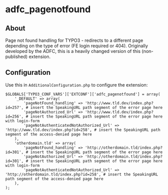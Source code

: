 # adfc_pagenotfound

## About

Page not found handling for TYPO3 - redirects to a different page depending on
the type of error (FE login required or 404). Originally developed by the ADFC,
this is a heavily changed version of this (non-published) extension.

## Configuration

Use this in `AdditionalConfiguration.php` to configure the extension:

    $GLOBALS['TYPO3_CONF_VARS']['EXTCONF']['adfc_pagenotfound'] = array(
        '_DEFAULT' => array(
            'pageNotFound_handling' => 'http://www.tld.dev/index.php?id=257', # insert the SpeakingURL path segment of the error page here
            'pageNotAuthorized_Url' => 'http://www.tld.dev/index.php?id=256', # insert the SpeakingURL path segment of the error page here with login-form
            'pageNotAuthenticatedNotAuthorized_Url' => 'http://www.tld.dev/index.php?id=258', # insert the SpeakingURL path segment of the access-denied page here
        ),
        'otherdomain.tld' => array(
            'pageNotFound_handling' => 'http://otherdomain.tld/index.php?id=301', # insert the SpeakingURL path segment of the error page here
            'pageNotAuthorized_Url' => 'http://otherdomain.tld/index.php?id=301', # insert the SpeakingURL path segment of the error page here with login-form
            'pageNotAuthenticatedNotAuthorized_Url' => 'http://otherdomain.tld/index.php?id=258', # insert the SpeakingURL path segment of the access-denied page here
        ),
    );

